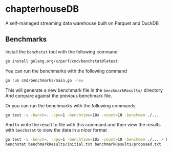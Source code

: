 # chapterhouseDB
A self-managed streaming data warehouse built on Parquet and DuckDB


## Benchmarks

Install the `benchstat` tool with the following command
```bash
go install golang.org/x/perf/cmd/benchstat@latest
```

You can run the benchmarks with the following command
```bash
go run cmd/benchmarks/main.go -new
```
This will generate a new benchmark file in the `benchmarkResults/` directory
And compare against the previous benchmark file.

Or you can run the benchmarks with the following commands
```bash
go test -v -bench=. -cpu=1 -benchtime=10x -count=10 -benchmem ./...
```

And to write the result to  file with this command and then view the 
results with `benchstat` to view the data in a nicer format
```bash
go test -v -bench=. -cpu=1 -benchtime=10x -count=10 -benchmem ./... > benchmarkResults/proposed.txt
benchstat benchmarkResults/initial.txt benchmarkResults/proposed.txt
```
